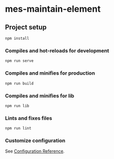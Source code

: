 # mes-maintain-element

## Project setup
```
npm install
```

### Compiles and hot-reloads for development
```
npm run serve
```

### Compiles and minifies for production
```
npm run build
```

### Compiles and minifies for lib
```
npm run lib
```

### Lints and fixes files
```
npm run lint
```

### Customize configuration
See [Configuration Reference](https://cli.vuejs.org/config/).
